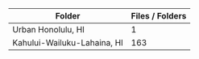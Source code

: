 | Folder                      |   Files / Folders |
|-----------------------------|-------------------|
| Urban Honolulu, HI          |                 1 |
| Kahului-Wailuku-Lahaina, HI |               163 |